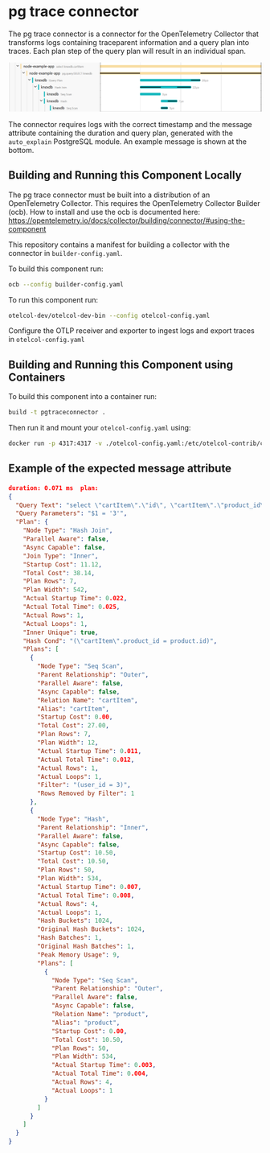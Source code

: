 # pg trace connector
The pg trace connector is a connector for the OpenTelemetry Collector that transforms logs containing traceparent information and a query plan into traces. Each plan step of the query plan will result in an individual span.

![The image shows the Jaeger timeline with a traces from a Node.js application and child spans with query plan information, extracted from logs from a PostgreSQL database.](./jaeger_trace_with_pg_zoom_queryplan.png "A Jaeger trace with query plan information of a PostgreSQL query")

The connector requires logs with the correct timestamp and the message attribute containing the duration and query plan, generated with the `auto_explain` PostgreSQL module. An example message is shown at the bottom.

## Building and Running this Component Locally
The pg trace connector must be built into a distribution of an OpenTelemetry Collector.
This requires the OpenTelemetry Collector Builder (ocb). How to install and use the ocb is documented here:
https://opentelemetry.io/docs/collector/building/connector/#using-the-component

This repository contains a manifest for building a collector with the connector in `builder-config.yaml`.

To build this component run:
```sh
ocb --config builder-config.yaml
```

To run this component run:
```sh
otelcol-dev/otelcol-dev-bin --config otelcol-config.yaml
```

Configure the OTLP receiver and exporter to ingest logs and export traces in `otelcol-config.yaml`

## Building and Running this Component using Containers

To build this component into a container run:

```sh
build -t pgtraceconnector .
```

Then run it and mount your `otelcol-config.yaml` using:

```sh
docker run -p 4317:4317 -v ./otelcol-config.yaml:/etc/otelcol-contrib/config.yaml pgtraceconnector
```

## Example of the expected message attribute
```json
duration: 0.071 ms  plan:
{
  "Query Text": "select \"cartItem\".\"id\", \"cartItem\".\"product_id\", \"cartItem\".\"quantity\", \"product\".\"name\", \"product\".\"price\" from \"cartItem\" inner join \"product\" on \"cartItem\".\"product_id\" = \"product\".\"id\" where \"user_id\" = $1 /*traceparent='00-7c9586f186392ba651be1d56d00a220f-61df26b6554797ba-01'*/",
  "Query Parameters": "$1 = '3'",
  "Plan": {
    "Node Type": "Hash Join",
    "Parallel Aware": false,
    "Async Capable": false,
    "Join Type": "Inner",
    "Startup Cost": 11.12,
    "Total Cost": 38.14,
    "Plan Rows": 7,
    "Plan Width": 542,
    "Actual Startup Time": 0.022,
    "Actual Total Time": 0.025,
    "Actual Rows": 1,
    "Actual Loops": 1,
    "Inner Unique": true,
    "Hash Cond": "(\"cartItem\".product_id = product.id)",
    "Plans": [
      {
        "Node Type": "Seq Scan",
        "Parent Relationship": "Outer",
        "Parallel Aware": false,
        "Async Capable": false,
        "Relation Name": "cartItem",
        "Alias": "cartItem",
        "Startup Cost": 0.00,
        "Total Cost": 27.00,
        "Plan Rows": 7,
        "Plan Width": 12,
        "Actual Startup Time": 0.011,
        "Actual Total Time": 0.012,
        "Actual Rows": 1,
        "Actual Loops": 1,
        "Filter": "(user_id = 3)",
        "Rows Removed by Filter": 1
      },
      {
        "Node Type": "Hash",
        "Parent Relationship": "Inner",
        "Parallel Aware": false,
        "Async Capable": false,
        "Startup Cost": 10.50,
        "Total Cost": 10.50,
        "Plan Rows": 50,
        "Plan Width": 534,
        "Actual Startup Time": 0.007,
        "Actual Total Time": 0.008,
        "Actual Rows": 4,
        "Actual Loops": 1,
        "Hash Buckets": 1024,
        "Original Hash Buckets": 1024,
        "Hash Batches": 1,
        "Original Hash Batches": 1,
        "Peak Memory Usage": 9,
        "Plans": [
          {
            "Node Type": "Seq Scan",
            "Parent Relationship": "Outer",
            "Parallel Aware": false,
            "Async Capable": false,
            "Relation Name": "product",
            "Alias": "product",
            "Startup Cost": 0.00,
            "Total Cost": 10.50,
            "Plan Rows": 50,
            "Plan Width": 534,
            "Actual Startup Time": 0.003,
            "Actual Total Time": 0.004,
            "Actual Rows": 4,
            "Actual Loops": 1
          }
        ]
      }
    ]
  }
}
```